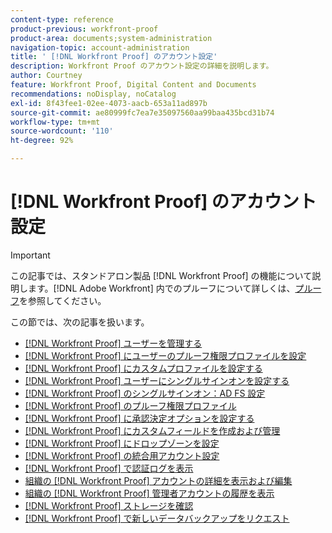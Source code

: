 ```yaml
---
content-type: reference
product-previous: workfront-proof
product-area: documents;system-administration
navigation-topic: account-administration
title: ' [!DNL Workfront Proof] のアカウント設定'
description: Workfront Proof のアカウント設定の詳細を説明します。
author: Courtney
feature: Workfront Proof, Digital Content and Documents
recommendations: noDisplay, noCatalog
exl-id: 8f43fee1-02ee-4073-aacb-653a11ad897b
source-git-commit: ae80999fc7ea7e35097560aa99baa435bcd31b74
workflow-type: tm+mt
source-wordcount: '110'
ht-degree: 92%

---
```


# [!DNL Workfront Proof] のアカウント設定

>[!IMPORTANT]
>
>この記事では、スタンドアロン製品 [!DNL Workfront Proof] の機能について説明します。[!DNL Adobe Workfront] 内でのプルーフについて詳しくは、[プルーフ](../../../review-and-approve-work/proofing/proofing.md)を参照してください。

この節では、次の記事を扱います。

* [ [!DNL Workfront Proof]  ユーザーを管理する](../../../workfront-proof/wp-acct-admin/account-settings/manage-wp-users.md)
* [ [!DNL Workfront Proof] にユーザーのプルーフ権限プロファイルを設定](../../../workfront-proof/wp-acct-admin/account-settings/config-user-pref-in-wp.md)
* [ [!DNL Workfront Proof] にカスタムプロファイルを設定する](../../../workfront-proof/wp-acct-admin/account-settings/configure-custom-profiles.md)
* [ [!DNL Workfront Proof]  ユーザーにシングルサインオンを設定する](../../../workfront-proof/wp-acct-admin/account-settings/configure-sso-for-wp-users.md)
* [ [!DNL Workfront Proof] のシングルサインオン：AD FS 設定](../../../workfront-proof/wp-acct-admin/account-settings/sso-in-wp-adfs-configuration.md)
* [ [!DNL Workfront Proof] のプルーフ権限プロファイル](../../../workfront-proof/wp-acct-admin/account-settings/proof-perm-profiles-in-wp.md)
* [ [!DNL Workfront Proof] に承認決定オプションを設定する](../../../workfront-proof/wp-acct-admin/account-settings/configure-approval-decision-in-wp.md)
* [ [!DNL Workfront Proof] にカスタムフィールドを作成および管理](../../../workfront-proof/wp-acct-admin/account-settings/create-and-manage-custom-fields.md)
* [ [!DNL Workfront Proof] にドロップゾーンを設定](../../../workfront-proof/wp-acct-admin/account-settings/configure-dropzone-in-wp.md)
* [ [!DNL Workfront Proof] の統合用アカウント設定](../../../workfront-proof/wp-acct-admin/account-settings/integrations-account-setup.md)
* [ [!DNL Workfront Proof] で認証ログを表示](../../../workfront-proof/wp-acct-admin/account-settings/view-auth-logs-in-wp.md)
* [組織の  [!DNL Workfront Proof]  アカウントの詳細を表示および編集](../../../workfront-proof/wp-acct-admin/account-settings/view-edit-org-wp-acct-details.md)
* [組織の  [!DNL Workfront Proof]  管理者アカウントの履歴を表示](../../../workfront-proof/wp-acct-admin/account-settings/view-org-wp-acct-history.md)
* [ [!DNL Workfront Proof]  ストレージを確認](../../../workfront-proof/wp-acct-admin/account-settings/check-workfront-proof-storage.md)
* [ [!DNL Workfront Proof] で新しいデータバックアップをリクエスト](../../../workfront-proof/wp-acct-admin/account-settings/request-new-data-backup-in-wp.md)
